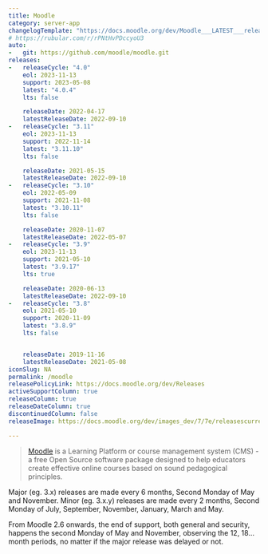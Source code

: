 ```yaml
---
title: Moodle
category: server-app
changelogTemplate: "https://docs.moodle.org/dev/Moodle___LATEST___release_notes"
# https://rubular.com/r/rPNtHvPDccyoU3
auto:
-   git: https://github.com/moodle/moodle.git
releases:
-   releaseCycle: "4.0"
    eol: 2023-11-13
    support: 2023-05-08
    latest: "4.0.4"
    lts: false

    releaseDate: 2022-04-17
    latestReleaseDate: 2022-09-10
-   releaseCycle: "3.11"
    eol: 2023-11-13
    support: 2022-11-14
    latest: "3.11.10"
    lts: false

    releaseDate: 2021-05-15
    latestReleaseDate: 2022-09-10
-   releaseCycle: "3.10"
    eol: 2022-05-09
    support: 2021-11-08
    latest: "3.10.11"
    lts: false

    releaseDate: 2020-11-07
    latestReleaseDate: 2022-05-07
-   releaseCycle: "3.9"
    eol: 2023-11-13
    support: 2021-05-10
    latest: "3.9.17"
    lts: true

    releaseDate: 2020-06-13
    latestReleaseDate: 2022-09-10
-   releaseCycle: "3.8"
    eol: 2021-05-10
    support: 2020-11-09
    latest: "3.8.9"
    lts: false


    releaseDate: 2019-11-16
    latestReleaseDate: 2021-05-08
iconSlug: NA
permalink: /moodle
releasePolicyLink: https://docs.moodle.org/dev/Releases
activeSupportColumn: true
releaseColumn: true
releaseDateColumn: true
discontinuedColumn: false
releaseImage: https://docs.moodle.org/dev/images_dev/7/7e/releasescurrent.png

---
```


> [Moodle](https://moodle.org/) is a Learning Platform or course management system (CMS) - a free Open Source software package designed to help educators create effective online courses based on sound pedagogical principles.

Major (eg. 3.x) releases are made every 6 months, Second Monday of May and November. Minor (eg. 3.x.y) releases are made every 2 months, Second Monday of July, September, November, January, March and May. 

From Moodle 2.6 onwards, the end of support, both general and security, happens the second Monday of May and November, observing the 12, 18... month periods, no matter if the major release was delayed or not.
